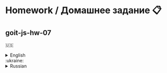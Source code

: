 # Homework / Домашнее задание :clipboard:
## goit-js-hw-07
:us:
<details>
	<summary>English</summary>
# Acceptance criteria

- `goit-js-hw-07` repository created.
- In your submitted homework, there are two links: One to your source files and one to your working page on `GitHub Pages`.
- During live page visits, there are no errors or warnings generated in the console.
- Clear and descriptive names of variables and functions.
- Code formatted with `Prettier`.

## Start files

- In the [src folder](./src), you will find start files with basic markup and ready-made styles. Copy them to your project. To do this, download this entire repository as an archive or use the [DownGit service](https://downgit.github.io/) to download a separate folder from the repository.
- In the `gallery-items.js` file, there is an array called `galleryItems`, which contains objects with information about Images: small (preview), original (large) and description. It has already been added to each of the project's JS files.

## Task 1 - image gallery

Create a gallery with the ability to click on its items and view full size images in a modal window. Check out the demo video of the gallery.

https://user-images.githubusercontent.com/17479434/127711719-4e293f5b-fbaa-4851-8671-fc841963d961.mp4

Do this task in the `01-gallery.html` and `01-gallery.js` files. Break it down into several subtasks:

1. Creating and rendering markup from the `galleryItems` data array and provided gallery item template.
2. Implementing delegation to `ul.gallery` and getting the `url` of a large image.
3. Adding the script and styles of the modal window library [basicLightbox](https://basiclightbox.electerious.com/). Use the [jsdelivrCDN](https://www.jsdelivr.com/package/npm/basiclightbox?path=dist) service and add links to the minified (`.min`) library files to your project.
4. Opening a modal window by clicking on a gallery item. To do this, check out the [documentation](https://github.com/electerious/basicLightbox#readme) and [examples](https://basiclightbox.electerious.com/).
5. Replacing the value of the `src` attribute of the `<img>` element in a modal window before opening. Use the ready-made modal window markup with the image from the examples of the [basicLightbox](https://basiclightbox.electerious.com/) library.

### Gallery item markup

The link to the original image must be stored in the `source` data attribute on the `<img>` element and specified in the link's `href`. Do not add any HTML tags or CSS classes other than those in this template.

```html
<li class="gallery__item">
  <a class="gallery__link" href="large-image.jpg">
    <img
      class="gallery__image"
      src="small-image.jpg"
      data-source="large-image.jpg"
      alt="Image description"
    />
  </a>
</li>
```

Please note that the image is wrapped in a link, which means that, when clicked, the user will be redirected to another page by default. Disable this behavior by default.

### Closing from keyboard

> ⚠️ The following features are optional, but they will be good for additional practice.

Add functionality for modal window closing upon pressing the `Escape` key. Make keyboard listening available only while the modal window is open. In the [basicLightbox](https://basiclightbox.electerious.com/) library, there is a method to close the modal window programmatically.

## Task 2 - `SimpleLightbox` library

Create the same gallery as in the first task, but using the [SimpleLightbox](https://simplelightbox.com/) library, which will handle image clicks, modal opening and closing, and image scrolling with the keyboard.

https://user-images.githubusercontent.com/17479434/127714821-4b7527c8-01db-42d3-83f0-8c1578561982.mp4

It is necessary to slightly change the gallery card markup; use this template.

```html
<li class="gallery__item">
   <a class="gallery__link" href="large-image.jpg">
      <img class="gallery__image" src="small-image.jpg" alt="Image description" />
   </a>
</li>
```

Do this task in the `02-lightbox.html` and `02-lightbox.js` files. Break it down into several subtasks:

1. Creating and rendering markup from the `galleryItems` data array and provided gallery element template. Use the ready-made code from the first task.
2. Adding the script and library styles using the [cdnjs](https://cdnjs.com/libraries/simplelightbox) CDN service. You need to add links to two files: `simple-lightbox.min.js` and `simple-lightbox.min.css`.
3. Library initialization after gallery items are created and added to `ul.gallery`. To do this, read the [SimpleLightbox](https://simplelightbox.com/) documentation - first of all, the Usage and Markup sections.
4. Look in the documentation for the Options section and add an image caption display from the `alt` attribute. Let the caption be at the bottom and appear 250 milliseconds after image opening.
</details>
:ukraine:
<details>
<summary>Russian</summary>
	
# Критерии приема

- Создан репозиторий `goit-js-hw-07`.
- При сдаче домашней работы есть две ссылки: на исходные файлы и рабочую
  страницу на `GitHub Pages`.
- При посещении живой страницы задания, в консоли нету ошибок и предупреждений.
- Имена переменных и функций понятные, описательные.
- Код отформатирован `Prettier`.

## Стартовые файлы

[Скачай стартовые файлы](https://downgit.github.io/#/home?url=https://github.com/goitacademy/javascript-homework/tree/main/v2/07/src)
с базовой разметкой, готовыми стилями и подключенными файлами скриптов для
каждого задания. Скопируй их себе в проект.

В файле `gallery-items.js` есть массив `galleryItems`, который содержит объекты
с информацией о изображениях: маленькое (превью), оригинальное (большое) и
описание. Мы уже подключили его к каждому из JS-файлов проекта.

## Задание 1 - галерея изображений

Создай галерею с возможностью клика по её элементам и просмотра полноразмерного
изображения в модальном окне. Посмотри демо видео работы галереи.

<!-- Посмотри
[демо видео](https://user-images.githubusercontent.com/17479434/127711719-4e293f5b-fbaa-4851-8671-fc841963d961.mp4)
работы галереи. -->

https://user-images.githubusercontent.com/17479434/127711719-4e293f5b-fbaa-4851-8671-fc841963d961.mp4

Выполняй это задание в файлах `01-gallery.html` и `01-gallery.js`. Разбей его на
несколько подзадач:

1. Создание и рендер разметки по массиву данных `galleryItems` и
   предоставленному шаблону элемента галереи.
2. Реализация делегирования на `ul.gallery` и получение `url` большого
   изображения.
3. Подключение скрипта и стилей библиотеки модального окна
   [basicLightbox](https://basiclightbox.electerious.com/). Используй
   [CDN сервис jsdelivr](https://www.jsdelivr.com/package/npm/basiclightbox?path=dist)
   и добавь в проект ссылки на минифицированные (`.min`) файлы библиотеки.
4. Открытие модального окна по клику на элементе галереи. Для этого ознакомься с
   [документацией](https://github.com/electerious/basicLightbox#readme) и
   [примерами](https://basiclightbox.electerious.com/).
5. Замена значения атрибута `src` элемента `<img>` в модальном окне перед
   открытием. Используй готовую разметку модального окна с изображением из
   примеров библиотеки [basicLightbox](https://basiclightbox.electerious.com/).

### Разметка элемента галереи

Ссылка на оригинальное изображение должна храниться в data-атрибуте `source` на
элементе `<img>`, и указываться в `href` ссылки. Не добавляй другие HTML теги
или CSS классы кроме тех, что есть в этом шаблоне.

```html
<li class="gallery__item">
  <a class="gallery__link" href="large-image.jpg">
    <img
      class="gallery__image"
      src="small-image.jpg"
      data-source="large-image.jpg"
      alt="Image description"
    />
  </a>
</li>
```

Обрати внимание на то, что изображение обернуто в ссылку, а значит при клике по
умолчанию пользователь будет перенаправлен на другую страницу. Запрети это
поведение по умолчанию.

### Закрытие с клавиатуры

> ⚠️ Следующий функционал не обязателен при сдаче задания, но будет хорошей
> дополнительной практикой.

Добавь закрытие модального окна по нажатию клавиши `Escape`. Сделай так, чтобы
прослушивание клавиатуры было только пока открыто модальное окно. У библиотеки
[basicLightbox](https://basiclightbox.electerious.com/) есть метод для
программного закрытия модального окна.

## Задание 2 - библиотека `SimpleLightbox`

Сделай такую же галерею как в первом задании, но используя библиотеку
[SimpleLightbox](https://simplelightbox.com/), которая возьмет на себя обработку
кликов по изображениям, открытие и закрытие модального окна, а также
пролистывание изображений при помощи клавиатуры.

Посмотри демо видео работы галереи с подключенной библиотекой.

https://user-images.githubusercontent.com/17479434/127714821-4b7527c8-01db-42d3-83f0-8c1578561982.mp4

<!-- Посмотри
[демо видео](https://user-images.githubusercontent.com/17479434/127714821-4b7527c8-01db-42d3-83f0-8c1578561982.mp4)
работы галереи с подключенной библиотекой. -->

Необходимо немного изменить разметку карточки галереи, используй этот шаблон.

```html
<li class="gallery__item">
   <a class="gallery__link" href="large-image.jpg">
      <img class="gallery__image" src="small-image.jpg" alt="Image description" />
   </a>
</li>
```

Выполняй это задание в файлах `02-lightbox.html` и `02-lightbox.js`. Разбей его
на несколько подзадач:

1. Создание и рендер разметки по массиву данных `galleryItems` и
   предоставленному шаблону элемента галереи. Используй готовый код из первого
   задания.
2. Подключение скрипта и стилей библиотеки используя
   [CDN сервис cdnjs](https://cdnjs.com/libraries/simplelightbox). Необходимо
   добавить ссылки на два файла: `simple-lightbox.min.js` и
   `simple-lightbox.min.css`.
3. Инициализация библиотеки после того как элементы галереи созданы и добавлены
   в `ul.gallery`. Для этого ознакомься с документацией
   [SimpleLightbox](https://simplelightbox.com/) - в первую очередь секции
   «Usage» и «Markup».
4. Посмотри в документации секцию «Options» и добавь отображение подписей к
   изображениям из атрибута `alt`. Пусть подпись будет снизу и появляется через
   250 миллисекунд после открытия изображения.
</details>

